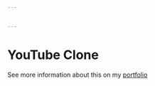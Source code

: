 ```yaml
---


---
```


<h1 id="youtube-clone">YouTube Clone</h1>
<p> See more information about this on my <a href="https://arbaazmeghani.com/portfolio/youtube-clone/">portfolio</a><p>
